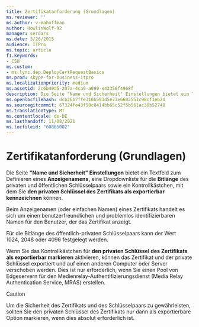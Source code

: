 ```yaml
---
title: Zertifikatanforderung (Grundlagen)
ms.reviewer: ''
ms.author: v-mahoffman
author: HowlinWolf-92
manager: serdars
ms.date: 3/26/2015
audience: ITPro
ms.topic: article
f1.keywords:
- CSH
ms.custom:
- ms.lync.dep.DeployCertRequestBasics
ms.prod: skype-for-business-itpro
ms.localizationpriority: medium
ms.assetid: 2c6b40d5-207a-4ca9-a090-e43350f4968f
description: Die Seite "Name und Sicherheit" Einstellungen bietet ein Textfeld zum Definieren eines Anzeigenamens, eine Dropdownliste für die Bitlänge des privaten und öffentlichen Schlüsselpaars sowie ein Kontrollkästchen, mit dem Sie den privaten Schlüssel des Zertifikats als exportierbar kennzeichnen können.
ms.openlocfilehash: dcb26b7ffe310b593d5e73e6602551c98cf1eb2d
ms.sourcegitcommit: 67324fe43f50c8414bb65c52f5b561ac30b52748
ms.translationtype: MT
ms.contentlocale: de-DE
ms.lasthandoff: 11/08/2021
ms.locfileid: "60865002"
---
```

# <a name="certificate-request-basic"></a>Zertifikatanforderung (Grundlagen)
 
Die Seite **"Name und Sicherheit" Einstellungen** bietet ein Textfeld zum Definieren eines **Anzeigenamens,** eine Dropdownliste für die **Bitlänge** des privaten und öffentlichen Schlüsselpaars sowie ein Kontrollkästchen, mit dem Sie **den privaten Schlüssel des Zertifikats als exportierbar kennzeichnen** können.
  
Beim Anzeigenamen (oder einfachen Namen) eines Zertifikats handelt es sich um einen benutzerfreundlichen und problemlos identifizierbaren Namen für den Benutzer, der das Zertifikat anzeigt.
  
Für die Bitlänge des öffentlich-privaten Schlüsselpaars kann der Wert 1024, 2048 oder 4096 festgelegt werden.
  
Wenn Sie das Kontrollkästchen für **den privaten Schlüssel des Zertifikats als exportierbar markieren** aktivieren, können das Zertifikat und der private Schlüssel exportiert und auf einen anderen Computer oder Server verschoben werden. Dies ist nur erforderlich, wenn Sie einen Pool von Edgeservern für den Medienrelay-Authentifizierungsdienst (Media Relay Authentication Service, MRAS) erstellen.
  
> [!CAUTION]
> Um die Sicherheit des Zertifikats und des Schlüsselpaars zu gewährleisten, sollten Sie den privaten Schlüssel des Zertifikats nur dann als exportierbare Option markieren, wenn dies absolut erforderlich ist. 
  

